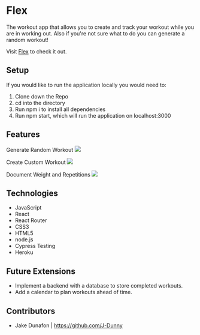 # Flex
The workout app that allows you to create and track your workout while you are in working out. Also if you're not sure what to do you can generate a random workout! 

Visit [Flex](https://flex-react-app.herokuapp.com/home) to check it out.

## Setup
If you would like to run the application locally you would need to:

1. Clone down the Repo
2. cd into the directory
3. Run npm i to install all dependencies
4. Run npm start, which will run the application on localhost:3000 

## Features
Generate Random Workout
![](https://media.giphy.com/media/AcF7f78HyE4oVwxEM2/giphy.gif)

Create Custom Workout
![](https://media.giphy.com/media/LK6SmVHELHT1fXHVWa/giphy.gif)

Document Weight and Repetitions
![](https://media.giphy.com/media/B7Vcy1hRktHpoX0Dxa/giphy.gif)

## Technologies

- JavaScript
- React
- React Router
- CSS3
- HTML5
- node.js
- Cypress Testing
- Heroku

## Future Extensions
- Implement a backend with a database to store completed workouts.
- Add a calendar to plan workouts ahead of time.

## Contributors

- Jake Dunafon | https://github.com/J-Dunny